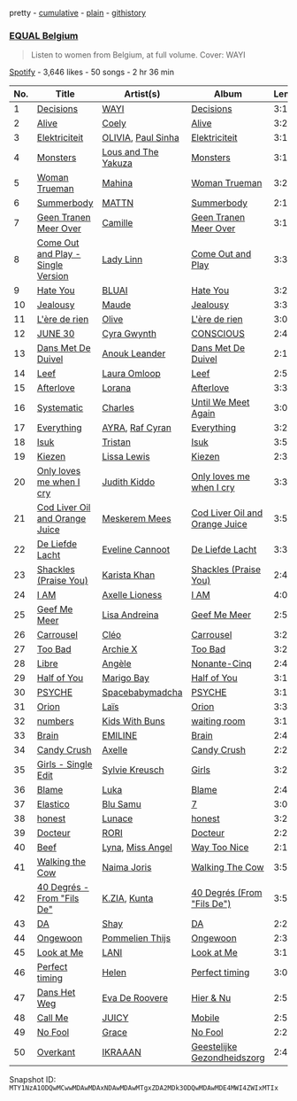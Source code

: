 pretty - [cumulative](/playlists/cumulative/37i9dQZF1DX5YBM9tRiBVF.md) - [plain](/playlists/plain/37i9dQZF1DX5YBM9tRiBVF) - [githistory](https://github.githistory.xyz/mackorone/spotify-playlist-archive/blob/main/playlists/plain/37i9dQZF1DX5YBM9tRiBVF)

### [EQUAL Belgium](https://open.spotify.com/playlist/37i9dQZF1DX5YBM9tRiBVF)

> Listen to women from Belgium, at full volume\. Cover: WAYI

[Spotify](https://open.spotify.com/user/spotify) - 3,646 likes - 50 songs - 2 hr 36 min

| No. | Title | Artist(s) | Album | Length |
|---|---|---|---|---|
| 1 | [Decisions](https://open.spotify.com/track/1Vr1vDsnFyPtuQLi7cpUMW) | [WAYI](https://open.spotify.com/artist/6CbMqrM714vGa77HxOKoHI) | [Decisions](https://open.spotify.com/album/4o29z1nujib3PRGgdnU7ap) | 3:17 |
| 2 | [Alive](https://open.spotify.com/track/3yg4TZJBk7UuF6mJEsWwTe) | [Coely](https://open.spotify.com/artist/2DzbXUAn0DiYqcgu2wDfaf) | [Alive](https://open.spotify.com/album/3xIUeWBzzmpOc1DyQNQnMl) | 3:21 |
| 3 | [Elektriciteit](https://open.spotify.com/track/2ykxIQrCNjMhsCklpCEupR) | [OLIVIA](https://open.spotify.com/artist/0r4SuP92ATT2wpKCT7blnM), [Paul Sinha](https://open.spotify.com/artist/0Uev3WqwkRc17NqfsvVv4K) | [Elektriciteit](https://open.spotify.com/album/5iZcrxLzw7DFITV8I3vuoP) | 3:11 |
| 4 | [Monsters](https://open.spotify.com/track/7GCm7A124YRmDNOy1WKVc7) | [Lous and The Yakuza](https://open.spotify.com/artist/2HPiMwJktBXqakN0hnON2R) | [Monsters](https://open.spotify.com/album/6g0oLxGFKAl7VvuQaIIgg9) | 3:11 |
| 5 | [Woman Trueman](https://open.spotify.com/track/35riuC99CaJSizvUjB1vaO) | [Mahina](https://open.spotify.com/artist/58WJ3aTp1T7yJ8rxAWmeJQ) | [Woman Trueman](https://open.spotify.com/album/2aOXOGMG4WRB7axcNFxl7n) | 3:23 |
| 6 | [Summerbody](https://open.spotify.com/track/1obpOT8Jvwccc8O8i0tRKD) | [MATTN](https://open.spotify.com/artist/1RQ3ZwCNI7KniEKIN5kkio) | [Summerbody](https://open.spotify.com/album/5mjR8Ou90Es3mgwAPInEdd) | 2:18 |
| 7 | [Geen Tranen Meer Over](https://open.spotify.com/track/4V2eYSKckdvIbb3t20K3ga) | [Camille](https://open.spotify.com/artist/2aV2tpJtR55vg19SxBJvNs) | [Geen Tranen Meer Over](https://open.spotify.com/album/6H3SqoeRWd16mbKQYOdKEW) | 3:18 |
| 8 | [Come Out and Play \- Single Version](https://open.spotify.com/track/7oxaCdx65RLFH42bciD8TG) | [Lady Linn](https://open.spotify.com/artist/7lG8Ngp13005VC7O8dD7QL) | [Come Out and Play](https://open.spotify.com/album/1y47df8pGZdCDpj10AQB9i) | 3:36 |
| 9 | [Hate You](https://open.spotify.com/track/5fvorAQup5Z61u1TdZNQff) | [BLUAI](https://open.spotify.com/artist/5CJhBRBaE9MaWfPwcg2WbF) | [Hate You](https://open.spotify.com/album/75w9NF1ZtnSE7ChqrdPMk9) | 3:24 |
| 10 | [Jealousy](https://open.spotify.com/track/3KQ8SBEm0np5qrRGNeqYJl) | [Maude](https://open.spotify.com/artist/3V0aYZvJGDE2SZwNNv80Xa) | [Jealousy](https://open.spotify.com/album/2p4vNjnAh48geqt17O9IhS) | 3:32 |
| 11 | [L'ère de rien](https://open.spotify.com/track/7lf93GrBgy08lvRTaZYsey) | [Olive](https://open.spotify.com/artist/6vAVYxk3IayFetuFPhSuVw) | [L'ère de rien](https://open.spotify.com/album/3dLof71mxOmsAOXd816oDD) | 3:02 |
| 12 | [JUNE 30](https://open.spotify.com/track/7bDnsAy1jE7ZmLdLjUuCbs) | [Cyra Gwynth](https://open.spotify.com/artist/73xasVLAvFrnbuhBdAucpp) | [CONSCIOUS](https://open.spotify.com/album/6F8CsdcDuAzx59RqzCZLXy) | 2:42 |
| 13 | [Dans Met De Duivel](https://open.spotify.com/track/1GDnx2s3TDpomnsrGRxno8) | [Anouk Leander](https://open.spotify.com/artist/1LMmNDtd8SjhXqpvMccXXr) | [Dans Met De Duivel](https://open.spotify.com/album/0xUtXsuqhTxN4DL3KjxcHu) | 2:14 |
| 14 | [Leef](https://open.spotify.com/track/0Kb732HKhO5RFgNEJxHcMn) | [Laura Omloop](https://open.spotify.com/artist/3aRgQSfUDTPWnmLwHAq8r5) | [Leef](https://open.spotify.com/album/4SCepvKOketOikCtkc7ldl) | 2:53 |
| 15 | [Afterlove](https://open.spotify.com/track/0mXZ0BhpgGWxWzTQNw69Mx) | [Lorana](https://open.spotify.com/artist/5f0UvwT0IueZUyTblRVwKA) | [Afterlove](https://open.spotify.com/album/3xfNzqdGEeNV6n5yy9dde2) | 3:37 |
| 16 | [Systematic](https://open.spotify.com/track/5iYU6UlFYum35QbuDPUAEb) | [Charles](https://open.spotify.com/artist/3BAyGVtoPcmQbeb58hlIZs) | [Until We Meet Again](https://open.spotify.com/album/4bnhP6oNSFTiC18dwtRf2Q) | 3:00 |
| 17 | [Everything](https://open.spotify.com/track/3sewe0Ff5omScjZFwNzsVH) | [AYRA](https://open.spotify.com/artist/45pYLWFQLEEnKTRisqLLZb), [Raf Cyran](https://open.spotify.com/artist/6z2F4ujHY0u0w8Jjqg6eB3) | [Everything](https://open.spotify.com/album/21B2qYJfyZ69kTouXTBgcH) | 3:25 |
| 18 | [Isuk](https://open.spotify.com/track/6dDrLljrFnFyKBB9v9Owqq) | [Tristan](https://open.spotify.com/artist/2Mv66D4QHzg4knZjy1wbHW) | [Isuk](https://open.spotify.com/album/17wuHRnweqsorytEdromuM) | 3:57 |
| 19 | [Kiezen](https://open.spotify.com/track/0GbNbNmJqEwGH8HsjbP7ll) | [Lissa Lewis](https://open.spotify.com/artist/6TxwX7nCKBUuAjwTqNDqMw) | [Kiezen](https://open.spotify.com/album/2qlQz7cir03pMhs5a6DlZV) | 2:30 |
| 20 | [Only loves me when I cry](https://open.spotify.com/track/6MbwhZRK6Cr5NjLVJpqRvG) | [Judith Kiddo](https://open.spotify.com/artist/0zmgqS8lHVypUSBvUogMgz) | [Only loves me when I cry](https://open.spotify.com/album/3sf1sZ7tRyva4flf0Je0A6) | 3:30 |
| 21 | [Cod Liver Oil and Orange Juice](https://open.spotify.com/track/5uHaeTyWllKPjO9UCL3rjF) | [Meskerem Mees](https://open.spotify.com/artist/4J4onnX6YLSq64T376Fg7Q) | [Cod Liver Oil and Orange Juice](https://open.spotify.com/album/6oMnfdcvsINCqXjJyWb17A) | 3:56 |
| 22 | [De Liefde Lacht](https://open.spotify.com/track/58l6JggIKX9dgcS16zXcdI) | [Eveline Cannoot](https://open.spotify.com/artist/6P7zMCxNNjyZahFQvHEKeN) | [De Liefde Lacht](https://open.spotify.com/album/0m0UaKBr2acNBpqddUX6Wa) | 3:31 |
| 23 | [Shackles \(Praise You\)](https://open.spotify.com/track/0fYzHSMq2VNJXEwbQo77Ku) | [Karista Khan](https://open.spotify.com/artist/5b3w5u49ceAeDsfyZEQIOo) | [Shackles \(Praise You\)](https://open.spotify.com/album/7ufZGFSV8C1Bb4oiadH3eh) | 2:45 |
| 24 | [I AM](https://open.spotify.com/track/1iawEVNoH39Odrg87BUlEl) | [Axelle Lioness](https://open.spotify.com/artist/0Hj2YsxrMhtGOB3PHGQcM9) | [I AM](https://open.spotify.com/album/2SgKevuVb5TpRV0ZovGfzy) | 4:02 |
| 25 | [Geef Me Meer](https://open.spotify.com/track/3Y74ETV0Lgb1u0nUvKooUU) | [Lisa Andreina](https://open.spotify.com/artist/3SXDt6zjy0LW44yvEWyPEL) | [Geef Me Meer](https://open.spotify.com/album/1llqS2zzNspwtbRKemp9eb) | 2:52 |
| 26 | [Carrousel](https://open.spotify.com/track/6V74bDeEQb1rKfIhw3aR3a) | [Cléo](https://open.spotify.com/artist/3RCkmrHVYnB1H8TVFplVuz) | [Carrousel](https://open.spotify.com/album/0PyExDfbXkUKGNSLQc8Kw0) | 3:21 |
| 27 | [Too Bad](https://open.spotify.com/track/1lcJOPKaaT9nDWqDy6mTLJ) | [Archie X](https://open.spotify.com/artist/7iHfb5ODaqKyprp2DBEXvU) | [Too Bad](https://open.spotify.com/album/7yAsLCFYWpbmkuzM3XYsd9) | 3:24 |
| 28 | [Libre](https://open.spotify.com/track/5h9OvsTeNydBaZp7swQubV) | [Angèle](https://open.spotify.com/artist/3QVolfxko2UyCOtexhVTli) | [Nonante\-Cinq](https://open.spotify.com/album/3I756vFQ1PWvG2Q2jJsIkA) | 2:44 |
| 29 | [Half of You](https://open.spotify.com/track/5RZ2MjXgIxWmPVVNtKnw5V) | [Marigo Bay](https://open.spotify.com/artist/59E09Es8P8Kj2ANWsqS6h3) | [Half of You](https://open.spotify.com/album/53k2wf1HX6ivrs0QdNVk9j) | 3:17 |
| 30 | [PSYCHE](https://open.spotify.com/track/5tw4HCtnE99b6pfAfpp0G1) | [Spacebabymadcha](https://open.spotify.com/artist/4Twtl8sz0ceeOrdXmglVpa) | [PSYCHE](https://open.spotify.com/album/5L3dqtGr2Pw9Q2D34IiSMa) | 3:12 |
| 31 | [Orion](https://open.spotify.com/track/3AjfltAQnXXYT4fn09GRQq) | [Laïs](https://open.spotify.com/artist/7m63iuojSjbH01e3iLMhxO) | [Orion](https://open.spotify.com/album/4v0IcAwnSqphv2m7yxR5kO) | 3:35 |
| 32 | [numbers](https://open.spotify.com/track/4ubJTB6JKhtrq51OBgOHK0) | [Kids With Buns](https://open.spotify.com/artist/1HF3WeoXOBYHlVkLn20lXz) | [waiting room](https://open.spotify.com/album/7sXwDGZWiZwA7jkR6Y0HhR) | 3:15 |
| 33 | [Brain](https://open.spotify.com/track/2DxPuHKBLYE4OoKzIJTz0U) | [EMILINE](https://open.spotify.com/artist/0V66beVpLjwqQifdHDTXpI) | [Brain](https://open.spotify.com/album/0TY8dnB9ksoK5y4O0Tsq4q) | 2:41 |
| 34 | [Candy Crush](https://open.spotify.com/track/387FLz1uIyDnCrErALVjF7) | [Axelle](https://open.spotify.com/artist/6ngMbvXa9lkh6ArCCuw0LQ) | [Candy Crush](https://open.spotify.com/album/22vi2y0aHjkQQZ7EKElIwY) | 2:27 |
| 35 | [Girls \- Single Edit](https://open.spotify.com/track/2LwNOv9B1vItliaWMctLTV) | [Sylvie Kreusch](https://open.spotify.com/artist/11T0XSkxSB5KUPTe8P8BOl) | [Girls](https://open.spotify.com/album/78WCWfiENQYykDoDGNoeJQ) | 3:20 |
| 36 | [Blame](https://open.spotify.com/track/5O9FmwhbfiTsZOZ4OneIJO) | [Luka](https://open.spotify.com/artist/6WBbsJlHIOOowphog0nNzy) | [Blame](https://open.spotify.com/album/6XBPLIIDC4FkDN8vwKxeIX) | 2:46 |
| 37 | [Elastico](https://open.spotify.com/track/2jFFHNAorMKhsupMXN3EmB) | [Blu Samu](https://open.spotify.com/artist/6RcPiWIVptnyi8y3EIbDLB) | [7](https://open.spotify.com/album/0J4tJMg8IXQ5ZQQw17Jj0Y) | 3:07 |
| 38 | [honest](https://open.spotify.com/track/2EGX6QQrvmsdZwWNGA60oF) | [Lunace](https://open.spotify.com/artist/5U8bVQaRanq5zSEcFT1inx) | [honest](https://open.spotify.com/album/2iuveuEF3BfrZEsYTwHiiq) | 3:27 |
| 39 | [Docteur](https://open.spotify.com/track/3Zpj42KJWjg5dIuQ15zHu3) | [RORI](https://open.spotify.com/artist/1VGFnvgAwxMlV8D729gs5I) | [Docteur](https://open.spotify.com/album/4EqX49rPO3uOEmAlMDHBG4) | 2:28 |
| 40 | [Beef](https://open.spotify.com/track/5Tx8lSpnmdQQSllMInasLh) | [Lyna](https://open.spotify.com/artist/6T83nWN9QZR1Abip1bMcVV), [Miss Angel](https://open.spotify.com/artist/714BxIYCFvSENkMWlaCwfi) | [Way Too Nice](https://open.spotify.com/album/1rBubETeqMI42LaNGqGXpG) | 2:18 |
| 41 | [Walking the Cow](https://open.spotify.com/track/4yUXFnd42D4AgBVRTeHZTL) | [Naima Joris](https://open.spotify.com/artist/3eSHHprsyLcEwQUYwAAWmw) | [Walking The Cow](https://open.spotify.com/album/5Q62cvKIMRbyLo3v32nGBx) | 3:55 |
| 42 | [40 Degrés \- From "Fils De"](https://open.spotify.com/track/2taJ99OAx50xpYqdZdueaU) | [K.ZIA](https://open.spotify.com/artist/3atSqEy99wAtJLRIrFdpMY), [Kunta](https://open.spotify.com/artist/3ishWMiOKQ8C7iUViLsS6V) | [40 Degrés \(From "Fils De"\)](https://open.spotify.com/album/6XjWWCvyBSNScB3jyBxVKJ) | 3:57 |
| 43 | [DA](https://open.spotify.com/track/4it7rHwhAl1vtenUyHdPTX) | [Shay](https://open.spotify.com/artist/3MNnSV5hDd2UzZzgqD8xlU) | [DA](https://open.spotify.com/album/5LJwoFcYD2DaMuy6T9KqzN) | 2:26 |
| 44 | [Ongewoon](https://open.spotify.com/track/7AVHDeAjfn0zfMnYRhp0oI) | [Pommelien Thijs](https://open.spotify.com/artist/3zGV7t4BDmYZBLVA24487b) | [Ongewoon](https://open.spotify.com/album/3lVTEZPoehOgTV8BG37eGk) | 2:37 |
| 45 | [Look at Me](https://open.spotify.com/track/23GS6iYT1F1vJ402ytnSfO) | [LANI](https://open.spotify.com/artist/3C0EAgBRXUuNECI6jj7h3R) | [Look at Me](https://open.spotify.com/album/53ranvdf8Q3LlufdJAImwQ) | 3:16 |
| 46 | [Perfect timing](https://open.spotify.com/track/2DY5R8QvoWhJ6YtJvSdKvd) | [Helen](https://open.spotify.com/artist/2z2l9z2yioLWSoCECNIyEl) | [Perfect timing](https://open.spotify.com/album/2XuXb5n66tNpFONPqC8xSM) | 3:02 |
| 47 | [Dans Het Weg](https://open.spotify.com/track/03TNQTcteLRNqsuHpamxbG) | [Eva De Roovere](https://open.spotify.com/artist/1GJOgIYZ4zZtey6Ev14sjD) | [Hier & Nu](https://open.spotify.com/album/5Q1Kg8UCwE10bijhos9ZqT) | 2:52 |
| 48 | [Call Me](https://open.spotify.com/track/3caZMMvXvzWUOJqj7racJd) | [JUICY](https://open.spotify.com/artist/5tQ9IG78DFjEW8aW2R3XdY) | [Mobile](https://open.spotify.com/album/4ZIYGIDajXij2Duo6YAtxJ) | 2:54 |
| 49 | [No Fool](https://open.spotify.com/track/1HZQxsJHV5cZmSBZBDuhXH) | [Grace](https://open.spotify.com/artist/3GKpXtb9Zb3QvDg9uzNi98) | [No Fool](https://open.spotify.com/album/6RPCehQmjAX0JRR6z9oAyW) | 2:24 |
| 50 | [Overkant](https://open.spotify.com/track/4gYedJwGoOcFPWEvgB5g2B) | [IKRAAAN](https://open.spotify.com/artist/2tCegOPiGh8HZLAy1fmi8A) | [Geestelijke Gezondheidszorg](https://open.spotify.com/album/3WTHD1uF2jkLEDVtRdNQ8x) | 2:40 |

Snapshot ID: `MTY1NzA1ODQwMCwwMDAwMDAxNDAwMDAwMTgxZDA2MDk3ODQwMDAwMDE4MWI4ZWIxMTIx`
